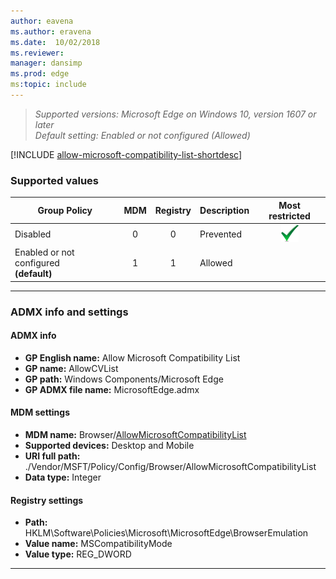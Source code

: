 ```yaml
---
author: eavena
ms.author: eravena
ms.date:  10/02/2018
ms.reviewer: 
manager: dansimp
ms.prod: edge
ms:topic: include
---
```


<!-- ## Allow Microsoft Compatibility List -->
>*Supported versions: Microsoft Edge on Windows 10, version 1607 or later*<br>
>*Default setting:  Enabled or not configured (Allowed)*

[!INCLUDE [allow-microsoft-compatibility-list-shortdesc](../shortdesc/allow-microsoft-compatibility-list-shortdesc.md)]

### Supported values

|                Group Policy                | MDM | Registry | Description |                 Most restricted                  |
|--------------------------------------------|:---:|:--------:|-------------|:------------------------------------------------:|
|                  Disabled                  |  0  |    0     |  Prevented  | ![Most restricted value](../images/check-gn.png) |
| Enabled or not configured<br>**(default)** |  1  |    1     |   Allowed   |                                                  |

---

### ADMX info and settings

#### ADMX info
- **GP English name:** Allow Microsoft Compatibility List
- **GP name:** AllowCVList
- **GP path:** Windows Components/Microsoft Edge
- **GP ADMX file name:** MicrosoftEdge.admx

#### MDM settings
- **MDM name:** Browser/[AllowMicrosoftCompatibilityList](https://docs.microsoft.com/windows/client-management/mdm/policy-csp-browser#browser-allowmicrosoftcompatibilitylist)
- **Supported devices:** Desktop and Mobile
- **URI full path:** ./Vendor/MSFT/Policy/Config/Browser/AllowMicrosoftCompatibilityList 
- **Data type:** Integer

#### Registry settings
- **Path:** HKLM\\Software\\Policies\\Microsoft\\MicrosoftEdge\\BrowserEmulation
- **Value name:** MSCompatibilityMode
- **Value type:** REG_DWORD

<hr>
